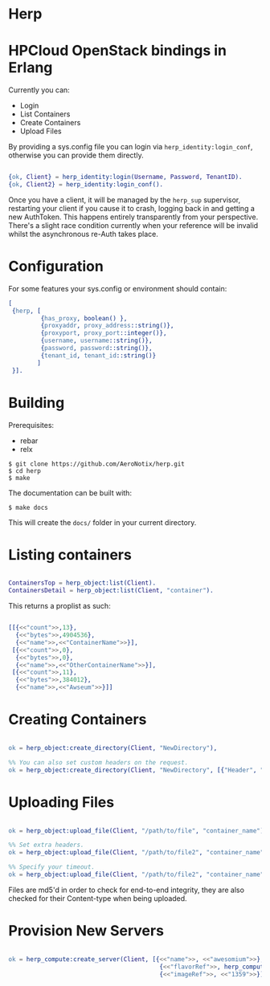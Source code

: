 Herp
====

HPCloud OpenStack bindings in Erlang
====================================

Currently you can:

* Login
* List Containers
* Create Containers
* Upload Files

By providing a sys.config file you can login via
`herp_identity:login_conf`, otherwise you can provide them directly.

```erlang

{ok, Client} = herp_identity:login(Username, Password, TenantID).
{ok, Client2} = herp_identity:login_conf().
```

Once you have a client, it will be managed by the `herp_sup`
supervisor, restarting your client if you cause it to crash, logging
back in and getting a new AuthToken. This happens entirely
transparently from your perspective. There's a slight race condition
currently when your reference will be invalid whilst the asynchronous
re-Auth takes place.

Configuration
=============

For some features your sys.config or environment should contain:

```erlang
[
 {herp, [
         {has_proxy, boolean() },
         {proxyaddr, proxy_address::string()},
         {proxyport, proxy_port::integer()},
         {username, username::string()},
         {password, password::string()},
         {tenant_id, tenant_id::string()}
        ]
 }].
```

Building
========

Prerequisites:

* rebar
* relx

```shell
$ git clone https://github.com/AeroNotix/herp.git
$ cd herp
$ make
```

The documentation can be built with:

```shell
$ make docs
```

This will create the `docs/` folder in your current directory.

Listing containers
==================

```erlang

ContainersTop = herp_object:list(Client).
ContainersDetail = herp_object:list(Client, "container").
```

This returns a proplist as such:

```erlang

[[{<<"count">>,13},
  {<<"bytes">>,4904536},
  {<<"name">>,<<"ContainerName">>}],
 [{<<"count">>,0},
  {<<"bytes">>,0},
  {<<"name">>,<<"OtherContainerName">>}],
 [{<<"count">>,11},
  {<<"bytes">>,384012},
  {<<"name">>,<<"Awseum">>}]]
```

Creating Containers
===================

```erlang

ok = herp_object:create_directory(Client, "NewDirectory"),

%% You can also set custom headers on the request.
ok = herp_object:create_directory(Client, "NewDirectory", [{"Header", "Option"}]).
```

Uploading Files
===============

```erlang

ok = herp_object:upload_file(Client, "/path/to/file", "container_name"),

%% Set extra headers.
ok = herp_object:upload_file(Client, "/path/to/file2", "container_name", [{"header", "option"}]),

%% Specify your timeout.
ok = herp_object:upload_file(Client, "/path/to/file2", "container_name", [{"header", "option"}], 5000),
```

Files are md5'd in order to check for end-to-end integrity, they are
also checked for their Content-type when being uploaded.

Provision New Servers
=====================

```erlang

ok = herp_compute:create_server(Client, [{<<"name">>, <<"awesomium">>},
                                          {<<"flavorRef">>, herp_compute:flavour(xsmall)},
                                          {<<"imageRef">>, <<"1359">>}]).
```
